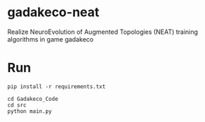 # gadakeco-neat
Realize NeuroEvolution of Augmented Topologies (NEAT) training algorithms in game gadakeco

# Run

`pip install -r requirements.txt`

```
cd Gadakeco_Code
cd src
python main.py
```

